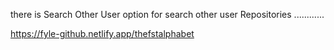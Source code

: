 there is Search Other User option for search other user Repositories ............


https://fyle-github.netlify.app/thefstalphabet
